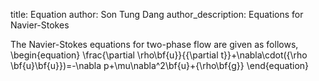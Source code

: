 title: Equation
author: Son Tung Dang
author_description: Equations for Navier-Stokes

The Navier-Stokes equations for two-phase flow are given as follows, 
\begin{equation}
	\frac{\partial \rho\bf{u}}{{\partial t}}+\nabla\cdot({\rho \bf{u}\bf{u}})=-\nabla p+\mu\nabla^2\bf{u}+{\rho\bf{g}}
\end{equation} 
